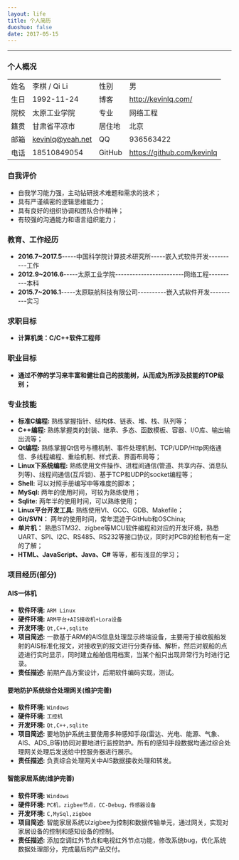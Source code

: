 ```yaml
---
layout: life
title: 个人简历
duoshuo: false
date: 2017-05-15
---
```

******
### <i class="fa  fa-user"></i> 个人概况
|||||
| ----- |------|------|  ------ |
|姓名|李棋 / Qi Li|性别|男|
|生日 |1992-11-24|博客|http://kevinlq.com/|
|院校 |太原工业学院|专业|网络工程|
|籍贯 |甘肃省平凉市|居住地|北京|
|邮箱 |kevinlq@yeah.net | QQ| 936563422|
|电话|18510849054| GitHub | https://github.com/kevinlq |

### <i class="fa fa-eye"></i> 自我评价

- 自我学习能力强，主动钻研技术难题和需求的技术；
- 具有严谨缜密的逻辑思维能力；
- 具有良好的组织协调和团队合作精神；
- 有较强的沟通能力和语言组织能力；
 
### <i class="fa fa-calendar"></i> 教育、工作经历

* **2016.7~2017.5**-----中国科学院计算技术研究所-----嵌入式软件开发----------工作
* **2012.9~2016.6**-----太原工业学院------------------------网络工程----------本科
* **2015.7~2016.1**-----太原联航科技有限公司----------嵌入式软件开发----------实习

### <i class="fa fa-binoculars"></i> 求职目标

* **计算机类：C/C++软件工程师**

### <i class="fa fa-binoculars"></i> 职业目标

* **通过不停的学习来丰富和健壮自己的技能树，从而成为所涉及技能的TOP级别；**

### <i class="fa fa-keyboard-o"></i> 专业技能

* **标准C编程:** 熟练掌握指针、结构体、链表、堆、栈、队列等；
* **C++编程:** 熟练掌握类的封装、继承、多态、函数模板、容器、I/O库、输出输出流等；
* **Qt编程:** 熟练掌握Qt信号与槽机制、事件处理机制、TCP/UDP/Http网络通信、多线程编程、重绘机制、样式表、界面布局等；
* **Linux下系统编程:** 熟练使用文件操作、进程间通信(管道、共享内存、消息队列等)、线程间通信(互斥锁)、基于TCP和UDP的socket编程等；
* **Shell:** 可以对照手册编写中等难度的脚本；
* **MySql:** 两年的使用时间，可较为熟练使用；
* **Sqlite:** 两年半的使用时间，可以熟练使用；
* **Linux平台开发工具:** 熟练使用VI、GCC、GDB、Makefile；
* **Git/SVN：** 两年的使用时间，常年混迹于GitHub和OSChina;
* **单片机：** 熟悉STM32、zigbee等MCU软件编程和对应的开发环境，熟悉UART、SPI、I2C、RS485、RS232等接口协议，同时对PCB的绘制也有一定的了解；
* **HTML、JavaScript、Java、C#** 等等，都有浅显的学习；

### <i class="fa fa-certificate"></i> 项目经历(部分)

#### <i class="fa fa-dot-circle-o"></i> AIS一体机
* **软件环境:** `ARM Linux`
* **硬件环境:** `ARM平台+AIS接收机+Lora设备`
* **开发环境:** `Qt,C++,sqlite`
* **项目简述:** 一款基于ARM的AIS信息处理显示终端设备，主要用于接收舰船发射的AIS标准化报文，对接收到的报文进行分类存储、解析，然后对舰船的点迹进行实时显示，同时建立船舶信用档案，当某个船只出现异常行为时进行记录。
* **责任描述:** 前期产品方案设计，后期软件编码实现，测试。

#### <i class="fa fa-dot-circle-o"></i> 要地防护系统综合处理网关(维护完善)
* **软件环境:** `Windows`
* **硬件环境:** `工控机`
* **开发环境:** `Qt,C++,sqlite`
* **项目简述:** 要地防护系统主要使用多种感知手段(雷达、光电、能源、气象、AIS、ADS_B等)协同对要地进行监控防护。所有的感知手段数据均通过综合处理网关处理后发送给中控服务器进行展示。
* **责任描述:** 负责综合处理网关中AIS数据接收处理和转发。


#### <i class="fa fa-dot-circle-o"></i> 智能家居系统(维护完善)
* **软件环境:** `Windows`
* **硬件环境:** `PC机，zigbee节点，CC-Debug，传感器设备`
* **开发环境:** `C,MySql,zigbee`
* **项目简述:** 智能家居系统以zigbee为控制和数据传输单元，通过网关，实现对家居设备的控制和感知设备的控制。
* **责任描述:** 添加空调红外节点和电视红外节点功能，修改系统bug，优化系统数据处理部分，完成最后的产品交付。

